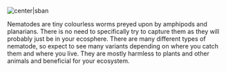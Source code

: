 ![center|sban](99411615d07cd2216d0ec71393195065.png)

Nematodes are tiny colourless worms preyed upon by amphipods and planarians. There is no need to specifically try to capture them as they will probably just be in your ecosphere. There are many different types of nematode, so expect to see many variants depending on where you catch them and where you live. They are mostly harmless to plants and other animals and beneficial for your ecosystem.